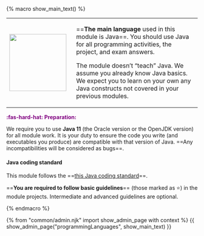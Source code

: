{% macro show_main_text() %}
<div id="main">

<table class="two-column-content">
<tr>
<td width="160px">
 <img src="{{baseUrl}}/admin/images/JamesGosling.png" width="150px">
</td>
<td>

==**The main language** used in this module is Java==. You should use
Java for all programming activities, the project, and exam answers.

The module doesn’t “teach” Java. We assume you already know Java basics.
We expect you to learn on your own any Java constructs not covered in your previous modules.

</td>
</tr>
</table>

<box>

<span style="color:purple">**:fas-hard-hat: Preparation:**</span>

We require you to use **Java 11** (the Oracle version or the OpenJDK version) for all module work. It is your duty to ensure the code you write (and executables you produce) are compatible with that version of Java. ==Any incompatibilities will be considered as bugs==.
</box>

#### Java coding standard
    
This module follows the ==[this Java coding standard]({{java_coding_standard}})==.

==**You are required to follow basic guidelines**== (those marked as :star:) in the module projects. Intermediate and advanced guidelines are optional.

</div>
{% endmacro %}

{% from "common/admin.njk" import show_admin_page with context %}
{{ show_admin_page("programmingLanguages", show_main_text) }}